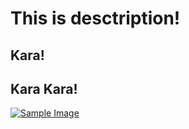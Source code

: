 # This is desctription!
## Kara!
## Kara Kara!

[<img src="https://example.com/image.jpg" alt="Sample Image" title="Sample Title">](https://th.bing.com/th/id/OIP.CyQp2PHC3da0D6Ur5TuTTgHaEK?rs=1&pid=ImgDetMain)

